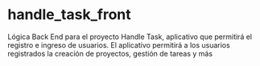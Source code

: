 # handle_task_front
Lógica Back End para el proyecto Handle Task, aplicativo que permitirá el registro e ingreso de usuarios. El aplicativo permitirá a los usuarios registrados la creación de proyectos, gestión de tareas y más
